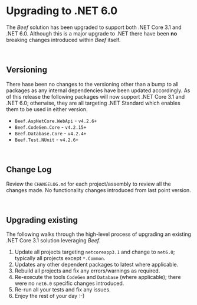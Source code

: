 # Upgrading to .NET 6.0

The _Beef_ solution has been upgraded to support both .NET Core 3.1 and .NET 6.0. Although this is a major upgrade to .NET there have been **no** breaking changes introduced within _Beef_ itself.

<br/>

## Versioning

There hase been no changes to the versioning other than a bump to all packages as any internal dependencies have been updated accordingly. As of this release the following packages will now support .NET Core 3.1 and .NET 6.0; otherwise, they are all targeting .NET Standard which enables them to be used in either version.

- `Beef.AspNetCore.WebApi` - `v4.2.6+`
- `Beef.CodeGen.Core` - `v4.2.15+`
- `Beef.Database.Core` - `v4.2.4+`
- `Beef.Test.NUnit` - `v4.2.6+`

<br/>

## Change Log

Review the `CHANGELOG.md` for each project/assembly to review all the changes made. No functionality changes introduced from last point version.

<br/>

## Upgrading existing

The following walks through the high-level process of upgrading an existing .NET Core 3.1 solution leveraging _Beef_.

1. Update all projects targeting `netcoreapp3.1` and change to `net6.0`; typically all projects except `*.Common`.
2. Updates any other dependent packages to latest where applicable.
3. Rebuild all projects and fix any errors/warnings as required.
4. Re-execute the tools `CodeGen` and `Database` (where applicable); there were no `net6.0` specific changes introduced.
5. Re-run all your tests and fix any issues.
6. Enjoy the rest of your day :-)